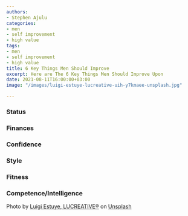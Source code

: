 ```yaml
---
authors:
- Stephen Ajulu
categories:
- men
- self improvement
- high value
tags:
- men
- self improvement
- high value
title: 6 Key Things Men Should Improve
excerpt: Here are The 6 Key Things Men Should Improve Upon
date: 2021-08-11T16:00:00+03:00
image: "/images/luigi-estuye-lucreative-uih-y7kmaee-unsplash.jpg"

---
```

### Status

### Finances

### Confidence

### Style

### Fitness

### Competence/Intelligence

Photo by [Luigi Estuye, LUCREATIVE®](https://unsplash.com/@lucreative?utm_source=unsplash&utm_medium=referral&utm_content=creditCopyText) on [Unsplash](https://unsplash.com/s/photos/man-suit?utm_source=unsplash&utm_medium=referral&utm_content=creditCopyText)

